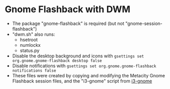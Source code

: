 # Gnome Flashback with DWM

* The package "gnome-flashback" is required (but not "gnome-session-flashback")
* "dwm.sh" also runs:
    * hsetroot
    * numlockx
    * status.py
* Disable the desktop background and icons with ```gsettings set org.gnome.gnome-flashback desktop false```
* Disable notifications with ```gsettings set org.gnome.gnome-flashback notifications false```
* These files were created by copying and modifying the Metacity Gnome Flashback session files, and the "i3-gnome" script from [i3-gnome](https://github.com/TheMarex/i3-gnome)

